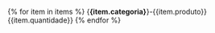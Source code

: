 {% for item in items %}
{<b>{item.categoria}</b>}-{{item.produto}} {{item.quantidade}}
{% endfor %}
